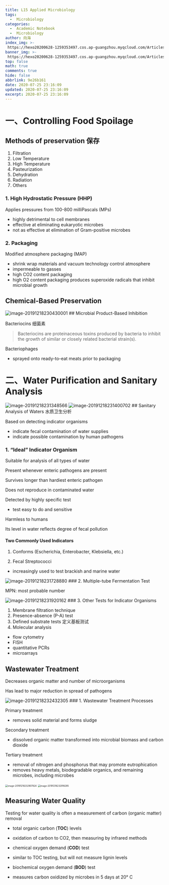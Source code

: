 ```yaml
---
title: L15 Applied Microbiology
tags:
  -  Microbiology
categories:
  -  Academic Notebook
  -  Microbiology
author: 向海
index_img: >-
 https://hexo20200628-1259353497.cos.ap-guangzhou.myqcloud.com/Articles/Academic_Notes/Microbiology/20200725_photo_2020-07-08_19-50-42.jpg
banner_img: >-
 https://hexo20200628-1259353497.cos.ap-guangzhou.myqcloud.com/Articles/Academic_Notes/Microbiology/20200725_%E7%A9%BA%E3%81%AE%E6%97%85%281%29.jpg
top: false
math: true
comments: true
hide: false
abbrlink: 9e26b161
date: 2020-07-25 23:16:09
updated: 2020-07-25 23:16:09
excerpt: 2020-07-25 23:16:09
---
```


# 一、Controlling Food Spoilage

## Methods of preservation 保存

1. Filtration
2. Low Temperature
3. High Temperature
4. Pasteurization
5. Dehydration
6. Radiation
7. Others

### 1. High Hydrostatic Pressure (HHP)

Applies pressures from 100-800 milliPascals (MPs)

+ highly detrimental to cell membranes
+ effective at eliminating eukaryotic microbes
+ not as effective at elimination of Gram-positive microbes

### 2. Packaging

Modified atmosphere packaging (MAP)

+ shrink wrap materials and vacuum technology control atmosphere 
 + impermeable to gasses 
 + high CO2 content packaging 
 + high O2 content packaging produces superoxide radicals that inhibit microbial growth

## Chemical-Based Preservation

<img src="https://20190531-1259353497.cos.ap-guangzhou.myqcloud.com/image-20191218230430001.png" alt="image-20191218230430001" style="zoom:100%;" />
## Microbial Product-Based Inhibition

Bacteriocins 细菌素

> Bacteriocins are proteinaceous toxins produced by bacteria to inhibit the growth of similar or closely related bacterial strain(s).

Bacteriophages

+ sprayed onto ready-to-eat meats prior to packaging

# 二、Water Purification and Sanitary Analysis

<img src="https://20190531-1259353497.cos.ap-guangzhou.myqcloud.com/image-20191218231348566.png" alt="image-20191218231348566" style="zoom:100%;" />
<img src="https://20190531-1259353497.cos.ap-guangzhou.myqcloud.com/image-20191218231400702.png" alt="image-20191218231400702" style="zoom:100%;" />
## Sanitary Analysis of Waters 水质卫生分析

Based on detecting indicator organisms

+ indicate fecal contamination of water supplies
+ indicate possible contamination by human pathogens

### 1. “Ideal” Indicator Organism

Suitable for analysis of all types of water

Present whenever enteric pathogens are present

Survives longer than hardiest enteric pathogen

Does not reproduce in contaminated water

Detected by highly specific test

+ test easy to do and sensitive

Harmless to humans

Its level in water reflects degree of fecal pollution

#### Two Commonly Used Indicators

1. Conforms (Escherichia, Enterobacter, Klebsiella, etc.)

2. Fecal Streptococci
 + increasingly used to test brackish and marine water

<img src="https://20190531-1259353497.cos.ap-guangzhou.myqcloud.com/image-20191218231728880.png" alt="image-20191218231728880" style="zoom:100%;" />
### 2. Multiple-tube Fermentation Test

MPN: most probable number

<img src="https://20190531-1259353497.cos.ap-guangzhou.myqcloud.com/image-20191218231920162.png" alt="image-20191218231920162" style="zoom:100%;" />
### 3. Other Tests for Indicator Organisms

1. Membrane filtration technique
2. Presence-absence (P-A) test
3. Defined substrate tests 定义基板测试
4. Molecular analysis
 + flow cytometry
 + FISH
 + quantitative PCRs
 + microarrays

## Wastewater Treatment

Decreases organic matter and number of microorganisms

Has lead to major reduction in spread of pathogens

<img src="https://20190531-1259353497.cos.ap-guangzhou.myqcloud.com/image-20191218232432305.png" alt="image-20191218232432305" style="zoom:100%;" />
### 1. Wastewater Treatment Processes

Primary treatment

+ removes solid material and forms sludge

Secondary treatment

+ dissolved organic matter transformed into microbial biomass and carbon dioxide

Tertiary treatment

+ removal of nitrogen and phosphorus that may promote eutrophication
+ removes heavy metals, biodegradable organics, and remaining microbes, including microbes

<img src="https://20190531-1259353497.cos.ap-guangzhou.myqcloud.com/image-20191218232907824.png" alt="image-20191218232907824" style="zoom:50%;" />

<img src="https://20190531-1259353497.cos.ap-guangzhou.myqcloud.com/image-20191218232916285.png" alt="image-20191218232916285" style="zoom:50%;" />

## Measuring Water Quality

Testing for water quality is often a measurement of carbon (organic matter) removal

+ total organic carbon (**TOC**) levels
 + oxidation of carbon to CO2, then measuring by infrared methods

+ chemical oxygen demand (**COD**) test
 + similar to TOC testing, but will not measure lignin levels

+ biochemical oxygen demand (**BOD**) test
 + measures carbon oxidized by microbes in 5 days at 20° C